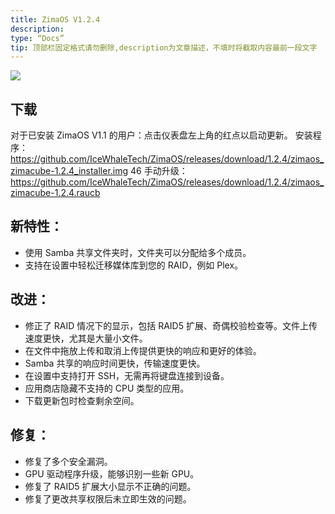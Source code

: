 ```yaml
---
title: ZimaOS V1.2.4
description:
type: “Docs”
tip: 顶部栏固定格式请勿删除,description为文章描述，不填时将截取内容最前一段文字
---
```

![](https://manage.icewhale.io/api/static/docs/1727183033961_image.png)
## 下载
对于已安装 ZimaOS V1.1 的用户：点击仪表盘左上角的红点以启动更新。
安装程序： https://github.com/IceWhaleTech/ZimaOS/releases/download/1.2.4/zimaos_zimacube-1.2.4_installer.img 46
手动升级： https://github.com/IceWhaleTech/ZimaOS/releases/download/1.2.4/zimaos_zimacube-1.2.4.raucb 
## 新特性：

* 使用 Samba 共享文件夹时，文件夹可以分配给多个成员。
* 支持在设置中轻松迁移媒体库到您的 RAID，例如 Plex。
## 改进：

* 修正了 RAID 情况下的显示，包括 RAID5 扩展、奇偶校验检查等。文件上传速度更快，尤其是大量小文件。
* 在文件中拖放上传和取消上传提供更快的响应和更好的体验。
* Samba 共享的响应时间更快，传输速度更快。
* 在设置中支持打开 SSH，无需再将键盘连接到设备。
* 应用商店隐藏不支持的 CPU 类型的应用。
* 下载更新包时检查剩余空间。
## 修复：

* 修复了多个安全漏洞。
* GPU 驱动程序升级，能够识别一些新 GPU。
* 修复了 RAID5 扩展大小显示不正确的问题。
* 修复了更改共享权限后未立即生效的问题。